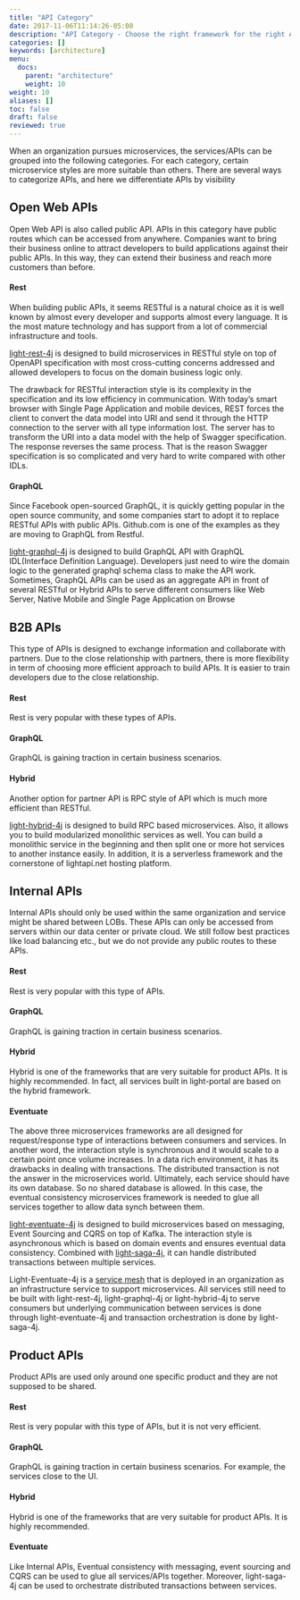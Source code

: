 ```yaml
---
title: "API Category"
date: 2017-11-06T11:14:26-05:00
description: "API Category - Choose the right framework for the right API type"
categories: []
keywords: [architecture]
menu:
  docs:
    parent: "architecture"
    weight: 10
weight: 10
aliases: []
toc: false
draft: false
reviewed: true
---
```


When an organization pursues microservices, the services/APIs can be grouped into the following categories. For each category, certain microservice styles are more suitable than others. There are several ways to categorize APIs, and here we differentiate APIs by visibility

## Open Web APIs

Open Web API is also called public API. APIs in this category have public routes which 
can be accessed from anywhere. Companies want to bring their business online
to attract developers to build applications against their public APIs. In this
way, they can extend their business and reach more customers than before. 

#### Rest

When building public APIs, it seems RESTful is a natural choice as it is well known by almost every developer and supports almost every language. It is the most mature technology and has support from a lot of commercial infrastructure and tools.

[light-rest-4j][] is designed to build microservices in RESTful style on top of OpenAPI specification with most cross-cutting concerns addressed and allowed developers to focus on the domain business logic only.

The drawback for RESTful interaction style is its complexity in the specification and its low efficiency in communication. With today’s smart browser with Single Page Application and mobile devices, REST forces the client to convert the data model into URI and send it through the HTTP connection to the server with all type information lost. The server has to transform the URI into a data model with the help of Swagger specification. The response reverses the same process. That is the reason Swagger specification is so complicated and very hard to write compared with other IDLs. 

#### GraphQL

Since Facebook open-sourced GraphQL, it is quickly getting popular in the open source community, and some companies start to adopt it to replace RESTful APIs with public APIs. Github.com is one of the examples as they are moving to GraphQL from Restful.

[light-graphql-4j][] is designed to build GraphQL API with GraphQL IDL(Interface Definition Language). Developers just need to wire the domain logic to the generated graphql schema class to make the API work. Sometimes, GraphQL APIs can be used as an aggregate API in front of several RESTful or Hybrid APIs to serve different consumers like Web Server, Native Mobile and Single Page Application on Browse

## B2B APIs

This type of APIs is designed to exchange information and collaborate with partners.
Due to the close relationship with partners, there is more flexibility in term of
choosing more efficient approach to build APIs. It is easier to train developers due
to the close relationship. 

#### Rest

Rest is very popular with these types of APIs.

#### GraphQL

GraphQL is gaining traction in certain business scenarios.

#### Hybrid

Another option for partner API is RPC style of API which is much more efficient than
RESTful. 

[light-hybrid-4j][] is designed to build RPC based microservices. Also, it allows you 
to build modularized monolithic services as well. You can build a monolithic service 
in the beginning and then split one or more hot services to another instance easily. In
addition, it is a serverless framework and the cornerstone of lightapi.net
hosting platform.


## Internal APIs

Internal APIs should only be used within the same organization and service might be shared
between LOBs. These APIs can only be accessed from servers within our data center or private cloud. We still 
follow best practices like load balancing etc., but we do not provide any public routes to 
these APIs.

#### Rest

Rest is very popular with this type of APIs.

#### GraphQL

GraphQL is gaining traction in certain business scenarios.


#### Hybrid

Hybrid is one of the frameworks that are very suitable for product APIs. It is highly
recommended. In fact, all services built in light-portal are based on the hybrid framework.

#### Eventuate

The above three microservices frameworks are all designed for request/response type of interactions between consumers and services. In another word, the interaction style is synchronous and it would scale to a certain point once volume increases. In a data rich environment, it has its drawbacks in dealing with transactions. The distributed transaction is not the answer in the microservices world. Ultimately, each service should have its own database. So no shared database is allowed. In this case, the eventual consistency microservices framework is needed to glue all services together to allow data synch between them.

[light-eventuate-4j][] is designed to build microservices based on messaging, Event Sourcing and CQRS on top of Kafka. The interaction style is asynchronous which is based on domain events and ensures eventual data consistency. Combined with [light-saga-4j][], it can handle distributed transactions between multiple services.

Light-Eventuate-4j is a [service mesh][] that is deployed in an organization as an infrastructure service to support microservices. All services still need to be built with light-rest-4j, light-graphql-4j or light-hybrid-4j to serve consumers but underlying communication between services is done through light-eventuate-4j and transaction orchestration is done by light-saga-4j.

## Product APIs

Product APIs are used only around one specific product and they are not supposed to be
shared. 

#### Rest

Rest is very popular with this type of APIs, but it is not very efficient.

#### GraphQL

GraphQL is gaining traction in certain business scenarios. For example, the services
close to the UI. 

#### Hybrid

Hybrid is one of the frameworks that are very suitable for product APIs. It is highly
recommended.

#### Eventuate

Like Internal APIs, Eventual consistency with messaging, event sourcing and CQRS can
be used to glue all services/APIs together. Moreover, light-saga-4j can be used to orchestrate
distributed transactions between services. 

[light-rest-4j]: /style/light-rest-4j/
[light-graphql-4j]: /style/light-graphql-4j/
[light-hybrid-4j]: /style/light-hybrid-4j/
[light-eventuate-4j]: /style/light-eventuate-4j/
[light-saga-4j]: /style/light-saga-4j/
[service mesh]: /architecture/service-mesh/
